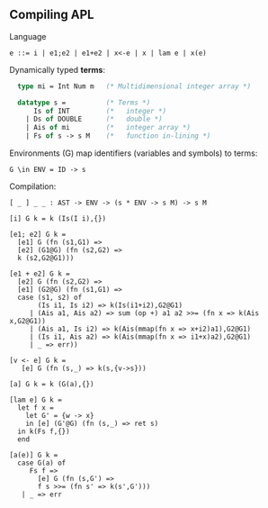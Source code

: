 ## Compiling APL

Language

    e ::= i | e1;e2 | e1+e2 | x<-e | x | lam e | x(e)  

Dynamically typed __terms__:

```sml
  type mi = Int Num m   (* Multidimensional integer array *)

  datatype s =          (* Terms *)
      Is of INT         (*   integer *)
    | Ds of DOUBLE      (*   double *)
    | Ais of mi         (*   integer array *)
    | Fs of s -> s M    (*   function in-lining *)
```

Environments (G) map identifiers (variables and symbols) to terms:

    G \in ENV = ID -> s

Compilation:

    [ _ ] _ _ : AST -> ENV -> (s * ENV -> s M) -> s M

    [i] G k = k (Is(I i),{})

    [e1; e2] G k =
      [e1] G (fn (s1,G1) =>
      [e2] (G1@G) (fn (s2,G2) =>
      k (s2,G2@G1)))

    [e1 + e2] G k =
      [e2] G (fn (s2,G2) =>
      [e1] (G2@G) (fn (s1,G1) =>
      case (s1, s2) of
           (Is i1, Is i2) => k(Is(i1+i2),G2@G1)
         | (Ais a1, Ais a2) => sum (op +) a1 a2 >>= (fn x => k(Ais x,G2@G1))
         | (Ais a1, Is i2) => k(Ais(mmap(fn x => x+i2)a1),G2@G1)
         | (Is i1, Ais a2) => k(Ais(mmap(fn x => i1+x)a2),G2@G1)
         | _ => err))

    [v <- e] G k =
       [e] G (fn (s,_) => k(s,{v->s}))

    [a] G k = k (G(a),{})

    [lam e] G k =
      let f x =
        let G' = {w -> x}
        in [e] (G'@G) (fn (s,_) => ret s)
      in k(Fs f,{})
      end

    [a(e)] G k =
      case G(a) of
         Fs f =>
           [e] G (fn (s,G') =>
           f s >>= (fn s' => k(s',G')))
       | _ => err


